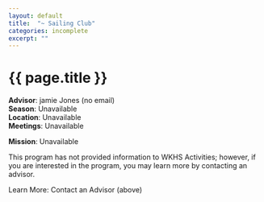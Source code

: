 ```yaml
---
layout: default
title:  "~ Sailing Club"
categories: incomplete
excerpt: ""
---
```


# {{ page.title }}

**Advisor**: jamie Jones (no email)
<br/>**Season**: Unavailable
<br/>**Location**: Unavailable
<br/>**Meetings**: Unavailable

**Mission**: Unavailable

This program has not provided information to WKHS Activities; however, if you are interested in the program, you may learn more by contacting an advisor.

Learn More: Contact an Advisor (above)